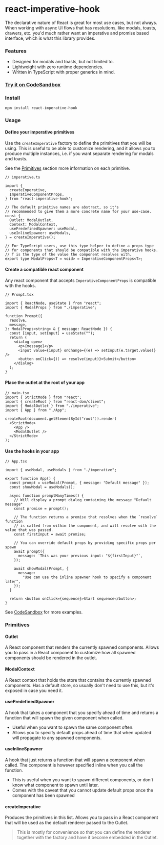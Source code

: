 # react-imperative-hook

The declarative nature of React is great for most use cases, but not always.
When working with async UI flows that has resolutions, like modals, toasts, drawers, etc.
you'd much rather want an imperative and promise based interface, which is what this library provides.

### Features

- Designed for modals and toasts, but not limited to.
- Lightweight with zero runtime dependencies.
- Written in TypeScript with proper generics in mind.

### [Try it on CodeSandbox](https://codesandbox.io/p/sandbox/react-imperative-hook-example-4kkvp2)

### Install

    npm install react-imperative-hook

### Usage

#### Define your imperative primitives

Use the `createImperative` factory to define the primitives that you will be using.
This is useful to be able to customize rendering, and it allows you to produce multiple instances,
i.e. if you want separate rendering for modals and toasts.

See the [Primitives](#primitives) section more information on each primitive.

```tsx
// imperative.ts

import {
  createImperative,
  ImperativeComponentProps,
} from "react-imperative-hook";

// The default primitive names are abstract, so it's
// recommended to give them a more concrete name for your use-case.
const {
  Outlet: ModalOutlet,
  Context: ModalContext,
  usePredefinedSpawner: useModal,
  useInlineSpawner: useModals,
} = createImperative();

// For TypeScript users, use this type helper to define a props type
// for components that should be compatible with the imperative hooks.
// T is the type of the value the component resolves with.
export type ModalProps<T = void> = ImperativeComponentProps<T>;
```

#### Create a compatible react component

Any react component that accepts `ImperativeComponentProps` is compatible with the hooks.

```tsx
// Prompt.tsx

import { ReactNode, useState } from "react";
import { ModalProps } from "./imperative";

function Prompt({
  resolve,
  message,
}: ModalProps<string> & { message: ReactNode }) {
  const [input, setInput] = useState("");
  return (
    <dialog open>
      <p>{message}</p>
      <input value={input} onChange={(e) => setInput(e.target.value)} />
      <button onClick={() => resolve(input)}>Submit</button>
    </dialog>
  );
}
```

#### Place the outlet at the root of your app

```tsx
// main.tsx
import { StrictMode } from "react";
import { createRoot } from "react-dom/client";
import { ModalOutlet } from "./imperative";
import { App } from "./App";

createRoot(document.getElementById("root")).render(
  <StrictMode>
    <App />
    <ModalOutlet />
  </StrictMode>
);
```

#### Use the hooks in your app

```tsx
// App.tsx

import { useModal, useModals } from "./imperative";

export function App() {
  const prompt = useModal(Prompt, { message: "Default message" });
  const showModal = useModals();

  async function promptManyTimes() {
    // Will display a prompt dialog containing the message "Default message"
    const promise = prompt();

    // The function returns a promise that resolves when the `resolve` function
    // is called from within the component, and will resolve with the value that was passed.
    const firstInput = await promise;

    // You can override default props by providing specific props per spawn
    await prompt({
      message: `This was your previous input: "${firstInput}"`,
    });

    await showModal(Prompt, {
      message:
        "Use can use the inline spawner hook to specify a component later",
    });
  }

  return <button onClick={sequence}>Start sequence</button>;
}
```

See [CodeSandbox](#try-it-on-codesandbox) for more examples.

### Primitives

#### Outlet

A React component that renders the currently spawned components.
Allows you to pass in a React component to customize how all spawned components should be rendered in the outlet.

#### ModalContext

A React context that holds the store that contains the currently spawned components.
Has a default store, so usually don't need to use this, but it's exposed in case you need it.

#### usePredefinedSpawner

A hook that takes a component that you specify ahead of time and returns a function that will spawn the given component when called.

- Useful when you want to spawn the same component often.
- Allows you to specify default props ahead of time that when updated will propagate to any spawned components.

#### useInlineSpawner

A hook that just returns a function that will spawn a component when called.
The component is however specified inline when you call the function.

- This is useful when you want to spawn different components, or don't know what component to spawn until later.
- Comes with the caveat that you cannot update default props once the component has been spawned

#### createImperative

Produces the primitives in this list. Allows you to pass in a React component
that will be used as the default renderer passed to the Outlet.

> This is mostly for convenience so that you can define the renderer
> together with the factory and have it become embedded in the Outlet.
